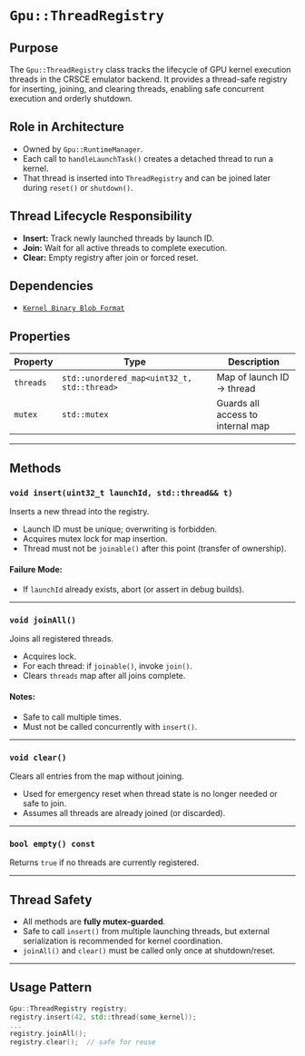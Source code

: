 `Gpu::ThreadRegistry`
=====================

## Purpose

The `Gpu::ThreadRegistry` class tracks the lifecycle of GPU kernel execution threads in the CRSCE emulator backend. It
provides a thread-safe registry for inserting, joining, and clearing threads, enabling safe concurrent execution and
orderly shutdown.

## Role in Architecture

- Owned by `Gpu::RuntimeManager`.
- Each call to `handleLaunchTask()` creates a detached thread to run a kernel.
- That thread is inserted into `ThreadRegistry` and can be joined later during `reset()` or `shutdown()`.

## Thread Lifecycle Responsibility

- **Insert:** Track newly launched threads by launch ID.
- **Join:** Wait for all active threads to complete execution.
- **Clear:** Empty registry after join or forced reset.

## Dependencies

* [`Kernel Binary Blob Format`](./Kernel-Binary-Blob-Format.md)

## Properties

| Property  | Type                                        | Description                       |
|-----------|---------------------------------------------|-----------------------------------|
| `threads` | `std::unordered_map<uint32_t, std::thread>` | Map of launch ID → thread         |
| `mutex`   | `std::mutex`                                | Guards all access to internal map |

---

## Methods

### `void insert(uint32_t launchId, std::thread&& t)`

Inserts a new thread into the registry.

- Launch ID must be unique; overwriting is forbidden.
- Acquires mutex lock for map insertion.
- Thread must not be `joinable()` after this point (transfer of ownership).

#### Failure Mode:

- If `launchId` already exists, abort (or assert in debug builds).

---

### `void joinAll()`

Joins all registered threads.

- Acquires lock.
- For each thread: if `joinable()`, invoke `join()`.
- Clears `threads` map after all joins complete.

#### Notes:

- Safe to call multiple times.
- Must not be called concurrently with `insert()`.

---

### `void clear()`

Clears all entries from the map without joining.

- Used for emergency reset when thread state is no longer needed or safe to join.
- Assumes all threads are already joined (or discarded).

---

### `bool empty() const`

Returns `true` if no threads are currently registered.

---

## Thread Safety

- All methods are **fully mutex-guarded**.
- Safe to call `insert()` from multiple launching threads, but external serialization is recommended for kernel
  coordination.
- `joinAll()` and `clear()` must be called only once at shutdown/reset.

---

## Usage Pattern

```cpp
Gpu::ThreadRegistry registry;
registry.insert(42, std::thread(some_kernel));
...
registry.joinAll();
registry.clear();  // safe for reuse

